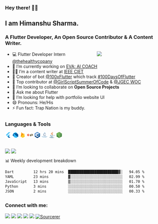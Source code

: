 ### Hey there! 👋🏻

## I am Himanshu Sharma. 
### A Flutter Developer, An Open Source Contributor & A Content Writer.

<div>
<img align="right" src="https://github.com/himanshusharma89/himanshusharma89/blob/master/coding.gif" width="40%"/>

- 💻 Flutter Developer Intern [@thehealthycopany](https://www.thehealthycompany.in/)
- 🔭 I’m currently working on [EVA: AI COACH](https://www.thehealthycompany.in/eva/)
- ✍🏻 I’m a content writer at [IEEE CIET](https://ieee.chitkara.edu.in/)
- 🤖 Creator of bot [@100xFlutter](https://twitter.com/100xFlutter) which track [#100DaysOfFlutter](https://twitter.com/search?q=%23100DaysOfFlutter&src=typed_query)
- 🥇 Top contributor at [@GirlScriptSummerOfCode](https://github.com/GirlScriptSummerOfCode) & [@JGEC WOC](https://github.com/JGEC-Winter-of-Code)
- 👯 I’m looking to collaborate on **Open Source Projects**
- 💬 Ask me about Flutter 
- 🤔 I’m looking for help with portfolio website UI
- 😄 Pronouns: He/His
- ⚡ Fun fact: Trap Nation is my buddy.
</div>

##

### Languages & Tools

<code><img height="20" src="https://raw.githubusercontent.com/github/explore/80688e429a7d4ef2fca1e82350fe8e3517d3494d/topics/flutter/flutter.png"></code>
<code><img height="20" src="https://raw.githubusercontent.com/github/explore/80688e429a7d4ef2fca1e82350fe8e3517d3494d/topics/dart/dart.png"></code>
<code><img height="20" src="https://raw.githubusercontent.com/github/explore/80688e429a7d4ef2fca1e82350fe8e3517d3494d/topics/firebase/firebase.png"></code>
<code><img height="20" src="https://raw.githubusercontent.com/github/explore/80688e429a7d4ef2fca1e82350fe8e3517d3494d/topics/git/git.png"></code>
<code><img height="20" src="https://raw.githubusercontent.com/github/explore/80688e429a7d4ef2fca1e82350fe8e3517d3494d/topics/cpp/cpp.png"></code>
<code><img height="20" src="https://raw.githubusercontent.com/github/explore/80688e429a7d4ef2fca1e82350fe8e3517d3494d/topics/c/c.png"></code>
<code><img height="20" src="https://raw.githubusercontent.com/github/explore/80688e429a7d4ef2fca1e82350fe8e3517d3494d/topics/java/java.png"></code>
<code><img height="20" src="https://raw.githubusercontent.com/github/explore/80688e429a7d4ef2fca1e82350fe8e3517d3494d/topics/nodejs/nodejs.png"></code>

##

<img align="center" src="https://github-readme-stats.vercel.app/api/top-langs/?username=himanshusharma89&hide_langs_below=1&&show_icons=true&title_color=08fdd8&icon_color=bb2acf&text_color=ffffff&bg_color=242424" /> <img align="center" src="https://github-readme-stats.vercel.app/api?username=himanshusharma89&&show_icons=true&title_color=08fdd8&icon_color=bb2acf&text_color=ffffff&bg_color=242424" width="55%"/> 

📊 Weekly development breakdown
<!--START_SECTION:waka-->
```text
Dart         12 hrs 20 mins  ███████████████████████▓░   94.05 % 
YAML         23 mins         ▓░░░░░░░░░░░░░░░░░░░░░░░░   02.99 % 
JavaScript   13 mins         ▒░░░░░░░░░░░░░░░░░░░░░░░░   01.70 % 
Python       3 mins          ░░░░░░░░░░░░░░░░░░░░░░░░░   00.50 % 
JSON         2 mins          ░░░░░░░░░░░░░░░░░░░░░░░░░   00.33 % 
```
<!--END_SECTION:waka-->

##
### Connect with me:

[<img src="https://img.icons8.com/color/48/000000/twitter.png" width="3.5%"/>](https://twitter.com/_SharmaHimanshu) [<img src="https://img.icons8.com/color/48/000000/stackoverflow.png" width="3.5%"/>](https://stackoverflow.com/users/11545939/himanshu-sharma) [<img src="https://img.icons8.com/color/48/000000/linkedin.png" width="3.5%"/>](https://www.linkedin.com/in/himanshusharma89/) [<img src="https://img.icons8.com/ios-filled/50/000000/medium-monogram.png" width="3.5%"/>](https://medium.com/@rageremix) [<img src="https://img.icons8.com/ios-filled/96/000000/codepen.png" width="3.5%"/>](https://codepen.io/himanshusharma89) [<img src="https://sourcerer.io/icons/logo-sharing.svg" width="3.5%" alt="Sourcerer">](https://sourcerer.io/himanshusharma89)
